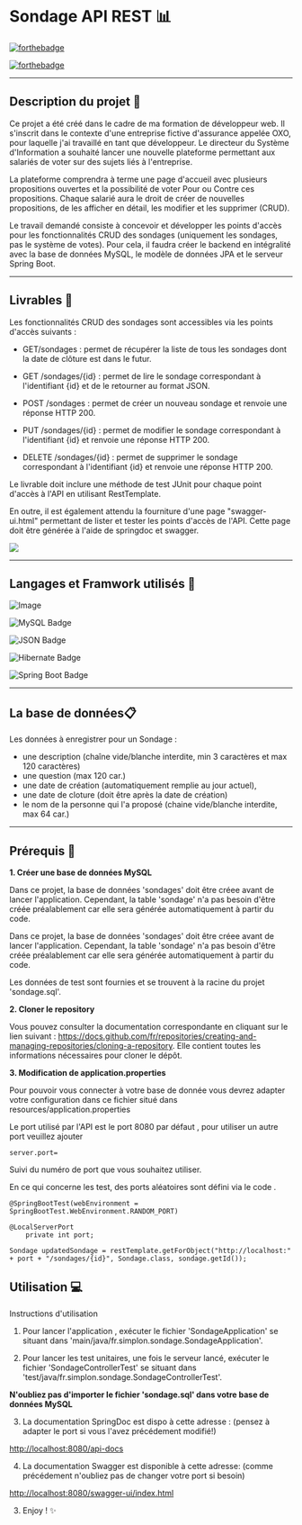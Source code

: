# Sondage API REST 📊
[![forthebadge](https://forthebadge.com/images/badges/built-with-love.svg)](https://forthebadge.com)

[![forthebadge](https://forthebadge.com/images/badges/powered-by-electricity.svg)](https://forthebadge.com)

----------

## Description du projet 🌱

Ce projet a été créé dans le cadre de ma formation de développeur web. Il s'inscrit dans le contexte d'une entreprise fictive d'assurance appelée OXO, pour laquelle j'ai travaillé en tant que développeur. Le directeur du Système d'Information a souhaité lancer une nouvelle plateforme permettant aux salariés de voter sur des sujets liés à l'entreprise.

La plateforme comprendra à terme une page d'accueil avec plusieurs propositions ouvertes et la possibilité de voter Pour ou Contre ces propositions. Chaque salarié aura le droit de créer de nouvelles propositions, de les afficher en détail, les modifier et les supprimer (CRUD).

Le travail demandé consiste à concevoir et développer les points d'accès pour les fonctionnalités CRUD des sondages (uniquement les sondages, pas le système de votes). Pour cela, il faudra créer le backend en intégralité avec la base de données MySQL, le modèle de données JPA et le serveur Spring Boot.


----------



## Livrables 🧳

Les fonctionnalités CRUD des sondages sont accessibles via les points d'accès suivants :

- GET/sondages : permet de récupérer la liste de tous les sondages dont la date de clôture est dans le futur.

- GET /sondages/{id} : permet de lire le sondage correspondant à l'identifiant {id} et de le retourner au format JSON.
- POST /sondages : permet de créer un nouveau sondage et renvoie une réponse HTTP 200.
- PUT /sondages/{id} : permet de modifier le sondage correspondant à l'identifiant {id} et renvoie une réponse HTTP 200.
- DELETE /sondages/{id} : permet de supprimer le sondage correspondant à l'identifiant {id} et renvoie une réponse HTTP 200.

Le livrable doit inclure une méthode de test JUnit pour chaque point d'accès à l'API en utilisant RestTemplate.

En outre, il est également attendu la fourniture d'une page "swagger-ui.html" permettant de lister et tester les points d'accès de l'API. Cette page doit être générée à l'aide de springdoc et swagger.

![](https://zupimages.net/up/23/16/0i58.png)

----------

## Langages et Framwork utilisés 💬

![Image](https://img.shields.io/badge/Java-ED8B00?style=for-the-badge&logo=openjdk&logoColor=white)


![MySQL Badge](https://img.shields.io/badge/MySQL-4479A1?logo=mysql&logoColor=fff&style=for-the-badge)

![JSON Badge](https://img.shields.io/badge/JSON-000?logo=json&logoColor=fff&style=for-the-badge)

![Hibernate Badge](https://img.shields.io/badge/Hibernate-59666C?logo=hibernate&logoColor=fff&style=for-the-badge)

![Spring Boot Badge](https://img.shields.io/badge/Spring%20Boot-6DB33F?logo=springboot&logoColor=fff&style=for-the-badge)

----------

## La base de données📋

Les données à enregistrer pour un Sondage :

- une description (chaîne vide/blanche interdite, min 3 caractères et max 120 caractères)
- une question (max 120 car.)
- une date de création (automatiquement remplie au jour actuel),
- une date de cloture (doit être après la date de création)
- le nom de la personne qui l'a proposé (chaine vide/blanche interdite, max 64 car.)
----------



## Prérequis 🔐

**1. Créer une base de données MySQL**


Dans ce projet, la base de données 'sondages' doit être créee avant de lancer l'application. Cependant, la table 'sondage' n'a pas besoin d'être créée préalablement car elle sera générée automatiquement à partir du code. 

Dans ce projet, la base de données 'sondages' doit être créee avant de lancer l'application. Cependant, la table 'sondage' n'a pas besoin d'être créée préalablement car elle sera générée automatiquement à partir du code.

Les données de test sont fournies et se trouvent à la racine du projet 'sondage.sql'.


**2. Cloner le repository**

Vous pouvez consulter la documentation correspondante en cliquant sur le lien suivant : https://docs.github.com/fr/repositories/creating-and-managing-repositories/cloning-a-repository.
Elle contient toutes les informations nécessaires pour cloner le dépôt.

**3. Modification de application.properties**

Pour pouvoir vous connecter à votre base de donnée vous devrez adapter votre configuration dans ce fichier situé dans resources/application.properties

Le port utilisé par l'API est le port 8080 par défaut , pour utiliser un autre port veuillez ajouter 

```
server.port=
```
Suivi du numéro de port que vous souhaitez utiliser. 

En ce qui concerne les test, des ports aléatoires sont défini via le code .

```
@SpringBootTest(webEnvironment = SpringBootTest.WebEnvironment.RANDOM_PORT)

@LocalServerPort
    private int port;

Sondage updatedSondage = restTemplate.getForObject("http://localhost:" + port + "/sondages/{id}", Sondage.class, sondage.getId());
```

## Utilisation 💻

Instructions d'utilisation

1. Pour lancer l'application , exécuter le fichier 'SondageApplication' se situant dans 'main/java/fr.simplon.sondage.SondageApplication'.

2. Pour lancer les test unitaires, une fois le serveur lancé, exécuter le fichier 'SondageControllerTest' se situant dans 'test/java/fr.simplon.sondage.SondageControllerTest'.

**N'oubliez pas d'importer le fichier 'sondage.sql' dans votre base de données MySQL**

3. La documentation SpringDoc est dispo à cette adresse : (pensez à adapter le port si vous l'avez précédement modifié!)

[http://localhost:8080/api-docs](url)


4. La documentation Swagger est disponible à cette adresse: (comme précédement n'oubliez pas de changer votre port si besoin)

[http://localhost:8080/swagger-ui/index.html](url)

3. Enjoy ! ✨



